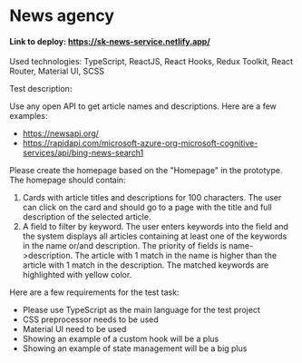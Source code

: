 # News agency
#### Link to deploy: https://sk-news-service.netlify.app/

Used technologies: TypeScript, ReactJS, React Hooks, Redux Toolkit, React Router, Material UI, SCSS

Test description:

Use any open API to get article names and descriptions. 
Here are a few examples:
- https://newsapi.org/
- https://rapidapi.com/microsoft-azure-org-microsoft-cognitive-services/api/bing-news-search1


Please create the homepage based on the "Homepage" in the prototype.
The homepage should contain:
1. Cards with article titles and descriptions for 100 characters. The user can click on the card and should go to a page with the title and full description of the selected article.
2. A field to filter by keyword. The user enters keywords into the field and the system displays all articles containing at least one of the keywords in the name or/and description.
The priority of fields is name->description. The article with 1 match in the name is higher than the article with 1 match in the description.
The matched keywords are highlighted with yellow color.

Here are a few requirements for the test task:
- Please use TypeScript as the main language for the test project
- CSS preprocessor needs to be used
- Material UI need to be used
- Showing an example of a custom hook will be a plus
- Showing an example of state management will be a big plus
